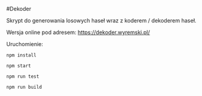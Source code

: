 #Dekoder

Skrypt do generowania losowych haseł wraz z koderem / dekoderem haseł.

Wersja online pod adresem: https://dekoder.wyremski.pl/

Uruchomienie:
```
npm install

npm start

npm run test

npm run build
```